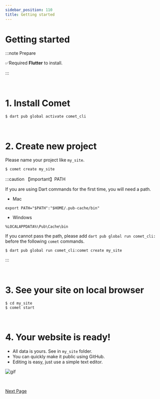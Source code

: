 ```yaml
---
sidebar_position: 110
title: Getting started
---
```


# Getting started

:::note Prepare

✅Required **Flutter** to install.

:::

<br />

# 1. Install Comet

```
$ dart pub global activate comet_cli
```

<br />

# 2. Create new project

Please name your project like `my_site`.

```
$ comet create my_site
```

:::caution 【important】PATH

If you are using Dart commands for the first time, you will need a path.

- Mac

```
export PATH="$PATH":"$HOME/.pub-cache/bin"
```

- Windows

```
%LOCALAPPDATA%\Pub\Cache\bin
```

If you cannot pass the path, please add `dart pub global run comet_cli:` before the following `comet` commands.

```
$ dart pub global run comet_cli:comet create my_site
```

:::

<br />

# 3. See your site on local browser

```
$ cd my_site
$ comet start
```

<br />

# 4. Your website is ready!

- All data is yours. See in `my_site` folder.
- You can quickly make it public using GitHub.
- Editing is easy, just use a simple text editor.

![gif](/dev/v0_3-en.gif)

<br />

<a href="/docs/deploy" class='linkbutton'>Next Page</a>
